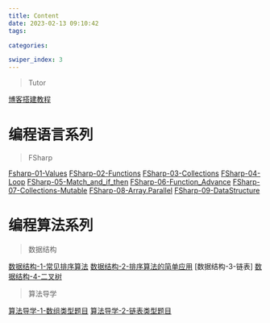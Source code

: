 ```yaml
---
title: Content
date: 2023-02-13 09:10:42
tags: 

categories: 

swiper_index: 3
---
```

> Tutor

[博客搭建教程](https://cyanzzy.github.io/2023/02/12/%E6%90%AD%E5%BB%BA%E5%8D%9A%E5%AE%A2%E6%95%99%E7%A8%8B/)
# 编程语言系列
> FSharp

[Fsharp-01-Values](https://cyanzzy.github.io/2023/02/12/Fsharp-01-Values/)
[FSharp-02-Functions](https://cyanzzy.github.io/2023/02/13/FSharp-02-Functions/)
[FSharp-03-Collections](https://cyanzzy.github.io/2023/02/14/FSharp-03-Collections/)
[FSharp-04-Loop]()
[FSharp-05-Match_and_if_then]()
[FSharp-06-Function_Advance]()
[FSharp-07-Collections-Mutable]()
[FSharp-08-Array.Parallel]()
[FSharp-09-DataStructure]()

# 编程算法系列
> 数据结构

[数据结构-1-常见排序算法](https://cyanzzy.github.io/2023/02/13/%E6%95%B0%E6%8D%AE%E7%BB%93%E6%9E%84-1-%E5%B8%B8%E8%A7%81%E6%8E%92%E5%BA%8F%E7%AE%97%E6%B3%95/)
[数据结构-2-排序算法的简单应用](https://cyanzzy.github.io/2023/02/14/%E6%95%B0%E6%8D%AE%E7%BB%93%E6%9E%84-2-%E6%8E%92%E5%BA%8F%E7%AE%97%E6%B3%95%E7%9A%84%E7%AE%80%E5%8D%95%E5%BA%94%E7%94%A8/)
[数据结构-3-链表]
[数据结构-4-二叉树]()


> 算法导学

[算法导学-1-数组类型题目](https://cyanzzy.github.io/2023/02/13/%E7%AE%97%E6%B3%95%E5%AF%BC%E5%AD%A6-1-%E6%95%B0%E7%BB%84%E7%B1%BB%E5%9E%8B%E9%A2%98%E7%9B%AE/)
[算法导学-2-链表类型题目]()
